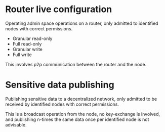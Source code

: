 Router live configuration
=========================
Operating admin space operations on a router, only admitted to identified nodes with correct permissions.
* Granular read-only
* Full read-only
* Granular write
* Full write

This involves p2p communication between the router and the node.

Sensitive data publishing
=========================
Publishing sensitive data to a decentralized network, only admitted to be received by identified nodes with correct permissions.

This is a broadcast operation from the node, no key-exchange is involved, and publishing n-times the same data once per identified node is not advisable.
